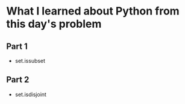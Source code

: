 # What I learned about Python from this day's problem
    
## Part 1
- set.issubset
## Part 2
- set.isdisjoint 
